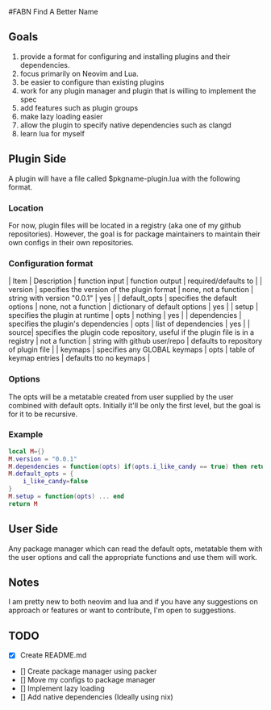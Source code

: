 #FABN
Find A Better Name 
## Goals
1. provide a format for configuring and installing plugins and their dependencies. 
1. focus primarily on Neovim and Lua.
1. be easier to configure than existing plugins
1. work for any plugin manager and plugin that is willing to implement the spec
1. add features such as plugin groups
1. make lazy loading easier
1. allow the plugin to specify native dependencies such as clangd
1. learn lua for myself
## Plugin Side
A plugin will have a file called $pkgname-plugin.lua with the following format.
### Location
For now, plugin files will be located in a registry (aka one of my github repositories). However, the goal is for package maintainers to maintain their own configs in their own repositories.
### Configuration format
| Item | Description | function input | function output | required/defaults to |
| version | specifies the version of the plugin format | none, not a function | string with version "0.0.1" | yes |
| default_opts | specifies the default options | none, not a function | dictionary of default options | yes |
| setup | specifies the plugin at runtime | opts | nothing | yes | 
| dependencies | specifies the plugin's dependencies | opts | list of dependencies | yes |
| source| specifies the plugin code repository, useful if the plugin file is in a registry | not a function | string with github user/repo | defaults to repository of plugin file | 
| keymaps | specifies any GLOBAL keymaps | opts | table of keymap entries | defaults tto no keymaps |
### Options
The opts will be a metatable created from user supplied by the user combined with default opts. Initially it'll be only the first level, but the goal is for it to be recursive.
### Example

```lua
local M={}
M.version = "0.0.1"
M.dependencies = function(opts) if(opts.i_like_candy == true) then return {"totally-real/candy"} end  return {} end
M.default_opts = {
	i_like_candy=false
}
M.setup = function(opts) ... end
return M
```
## User Side
Any package manager which can read the default opts, metatable them with the user options and call the appropriate functions and use them will work.
## Notes
I am pretty new to both neovim and lua and if you have any suggestions on approach or features or want to contribute, I'm open to suggestions.
## TODO
- [x] Create README.md
- [] Create package manager using packer
- [] Move my configs to package manager
- [] Implement lazy loading
- [] Add native dependencies (Ideally using nix)

